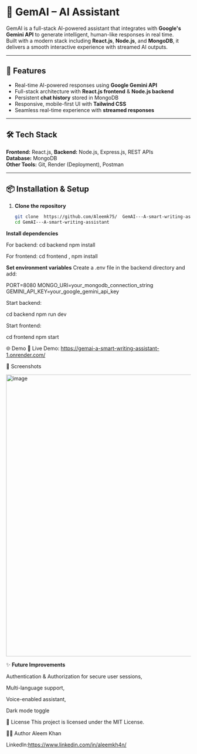 # 🤖 GemAI – AI Assistant

GemAI is a full-stack AI-powered assistant that integrates with **Google's Gemini API** to generate intelligent, human-like responses in real time.  
Built with a modern stack including **React.js**, **Node.js**, and **MongoDB**, it delivers a smooth interactive experience with streamed AI outputs.

---

## 🚀 Features
- Real-time AI-powered responses using **Google Gemini API**
- Full-stack architecture with **React.js frontend** & **Node.js backend**
- Persistent **chat history** stored in MongoDB
- Responsive, mobile-first UI with **Tailwind CSS**
- Seamless real-time experience with **streamed responses**

---

## 🛠️ Tech Stack
**Frontend:** React.js, 
**Backend:** Node.js, Express.js, REST APIs  
**Database:** MongoDB    
**Other Tools:** Git, Render (Deployment), Postman

---

## 📦 Installation & Setup

1. **Clone the repository**
   ```bash
   git clone  https://github.com/Aleemk75/  GemAI---A-smart-writing-assistant.git
   cd GemAI---A-smart-writing-assistant


**Install dependencies**

For backend: cd backend npm install

For frontend: cd frontend , npm install


**Set environment variables**
Create a .env file in the backend directory and add:

PORT=8080
MONGO_URI=your_mongodb_connection_string
GEMINI_API_KEY=your_google_gemini_api_key

Start backend:

cd backend
npm run dev


Start frontend:

cd frontend
npm start


🌐 Demo
🔗 Live Demo: https://gemai-a-smart-writing-assistant-1.onrender.com/



📸 Screenshots

<img width="1366" height="768" alt="image" src="https://github.com/user-attachments/assets/ec2c5ce0-a7b9-4432-9e36-908521c7b8ef" />




✨ **Future Improvements**

 Authentication & Authorization for secure user sessions,
 
Multi-language support,

Voice-enabled assistant,

Dark mode toggle

📜 License
This project is licensed under the MIT License.

👨‍💻 Author
Aleem Khan

LinkedIn:https://www.linkedin.com/in/aleemkh4n/

